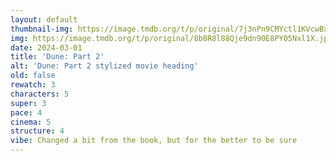```yaml
---
layout: default
thumbnail-img: https://image.tmdb.org/t/p/original/7j3nPn9CMYctl1KVcwBxVAu6vb1.png
img: https://image.tmdb.org/t/p/original/8b8R8l88Qje9dn9OE8PY05Nxl1X.jpg
date: 2024-03-01
title: 'Dune: Part 2'
alt: 'Dune: Part 2 stylized movie heading'
old: false
rewatch: 3
characters: 5
super: 3
pace: 4
cinema: 5
structure: 4
vibe: Changed a bit from the book, but for the better to be sure
---
```

